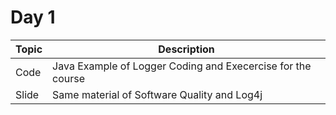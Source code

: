 # Day 1

| Topic | Description                                                  |
|-------|--------------------------------------------------------------|
| Code  | Java Example of Logger Coding  and Execercise for the course |
| Slide | Same material of Software Quality and Log4j                  |


